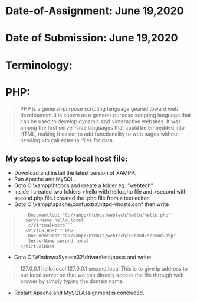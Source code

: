 # Date-of-Assignment: June 19,2020
# Date of Submission: June 19,2020

# Terminology:
# PHP: 
>PHP is a general-purpose scripting language geared toward web development.It is known as a general-purpose scripting language that can be used to develop dynamic and >interactive websites. It was among the first server-side languages that could be embedded into HTML, making it easier to add functionality to web pages without needing >to call external files for data.

## My steps to setup local host file:
- Download and install the latest version of XAMPP.
- Run Apache and MySQL.
- Goto C:\xampp\htdocs and create a folder eg: "webtech"
- Inside I created two folders >hello with hello.php file and >second with second.php file.I created the .php file from a text editor.
- Goto C:\xampp\apache\conf\extra\httpd-vhosts.conf then write 
> ```<VirtualHost *:80>
>    DocumentRoot "C:/xampp/htdocs/webtech/hello/hello.php"
>   ServerName hello.local
>    </VirtualHost>```
>   <VirtualHost *:80>
>    DocumentRoot "C:/xampp/htdocs/webtech/second/second.php"
>    ServerName second.local
></VirtualHost
-  Goto C:\Windows\System32\drivers\etc\hosts and write:
> 127.0.0.1	hello.local
> 127.0.0.1	second.local
> This is to give ip address to our local server so that we can directly access the file through web brower by simply typing the domain name.
- Restart Apache and MySQl.Assignment is concluded.
